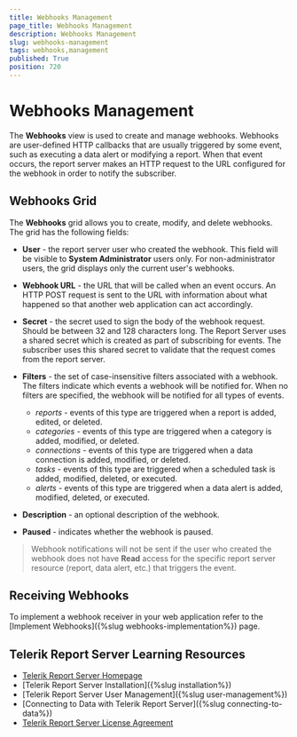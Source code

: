 ```yaml
---
title: Webhooks Management
page_title: Webhooks Management
description: Webhooks Management
slug: webhooks-management
tags: webhooks,management
published: True
position: 720
---
```


# Webhooks Management

The __Webhooks__ view is used to create and manage webhooks. Webhooks are user-defined HTTP callbacks that are usually triggered by some event, such as executing a data alert or modifying a report. When that event occurs, the report server makes an HTTP request to the URL configured for the webhook in order to notify the subscriber.

## Webhooks Grid

The __Webhooks__ grid allows you to create, modify, and delete webhooks. The grid has the following fields:

* __User__ - the report server user who created the webhook. This field will be visible to __System Administrator__ users only. For non-administrator users, the grid displays only the current user's webhooks.
* __Webhook URL__ - the URL that will be called when an event occurs. An HTTP POST request is sent to the URL with information about what happened so that another web application can act accordingly.
* __Secret__ - the secret used to sign the body of the webhook request. Should be between 32 and 128 characters long. The Report Server uses a shared secret which is created as part of subscribing for events. The subscriber uses this shared secret to validate that the request comes from the report server.
* __Filters__ - the set of case-insensitive filters associated with a webhook. The filters indicate which events a webhook will be notified for. When no filters are specified, the webhook will be notified for all types of events.

	+ *reports* - events of this type are triggered when a report is added, edited, or deleted.
	+ *categories* - events of this type are triggered when a category is added, modified, or deleted.
	+ *connections* - events of this type are triggered when a data connection is added, modified, or deleted.
	+ *tasks* - events of this type are triggered when a scheduled task is added, modified, deleted, or executed.
	+ *alerts* - events of this type are triggered when a data alert is added, modified, deleted, or executed.

* __Description__ - an optional description of the webhook.
* __Paused__ - indicates whether the webhook is paused.

> Webhook notifications will not be sent if the user who created the webhook does not have __Read__ access for the specific report server resource (report, data alert, etc.) that triggers the event.

## Receiving Webhooks

To implement a webhook receiver in your web application refer to the [Implement Webhooks]({%slug webhooks-implementation%}) page.

## Telerik Report Server Learning Resources

* [Telerik Report Server Homepage](https://www.telerik.com/report-server)
* [Telerik Report Server Installation]({%slug installation%})
* [Telerik Report Server User Management]({%slug user-management%})
* [Connecting to Data with Telerik Report Server]({%slug connecting-to-data%})
* [Telerik Report Server License Agreement](https://www.telerik.com/purchase/license-agreement/report-server)
